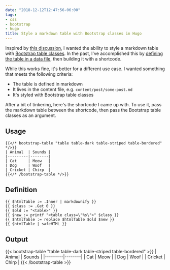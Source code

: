 ```yaml
---
date: "2018-12-12T12:47:56-06:00"
tags:
- css
- bootstrap
- hugo
title: Style a markdown table with Bootstrap classes in Hugo
---
```


Inspired by [this discussion](https://discourse.gohugo.io/t/how-to-customise-tables/15661/), I wanted the ability to style a markdown table with [Bootstrap table classes](https://getbootstrap.com/docs/4.1/content/tables/). In the past, I've accomplished this by [defining the table in a data file](https://zwbetz.com/create-an-html-table-from-a-toml-data-file-in-hugo/), then building it with a shortcode. 

While this works fine, it's better for a different use case. I wanted something that meets the following criteria:

- The table is defined in markdown
- It lives in the content file, e.g. `content/post/some-post.md`
- It's styled with Bootstrap table classes

After a bit of tinkering, here's the shortcode I came up with. To use it, pass the markdown table between the shortcode, then pass the Bootstrap table classes as an argument. 

## Usage

```
{{</* bootstrap-table "table table-dark table-striped table-bordered" */>}}
| Animal  | Sounds |
|---------|--------|
| Cat     | Meow   |
| Dog     | Woof   |
| Cricket | Chirp  |
{{</* /bootstrap-table */>}}
```

## Definition

```
{{ $htmlTable := .Inner | markdownify }}
{{ $class := .Get 0 }}
{{ $old := "<table>" }}
{{ $new := printf "<table class=\"%s\">" $class }}
{{ $htmlTable := replace $htmlTable $old $new }}
{{ $htmlTable | safeHTML }}
```

## Output

{{< bootstrap-table "table table-dark table-striped table-bordered" >}}
| Animal  | Sounds |
|---------|--------|
| Cat     | Meow   |
| Dog     | Woof   |
| Cricket | Chirp  |
{{< /bootstrap-table >}}